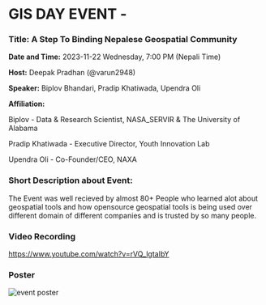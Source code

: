 # GIS DAY EVENT -

### Title: A Step To Binding Nepalese Geospatial Community 

**Date and Time:** 2023-11-22 Wednesday, 7:00 PM (Nepali Time)

**Host:** Deepak Pradhan (@varun2948)

**Speaker:** Biplov Bhandari, Pradip Khatiwada, Upendra Oli

**Affiliation:** 

Biplov - Data & Research Scientist, NASA_SERVIR & The University of Alabama

Pradip Khatiwada - Executive Director, Youth Innovation Lab

Upendra Oli - Co-Founder/CEO, NAXA

### Short Description about Event:
The Event was well recieved by almost 80+ People who learned alot about geospatial tools and how opensource geospatial tools is being used over different domain of different companies and is trusted by so many people.

### Video Recording

https://www.youtube.com/watch?v=rVQ_lgtaIbY

### Poster
![event poster](https://cdn.discordapp.com/attachments/1205836968315855008/1205913885459218452/banner-05.png?ex=66419793&is=66404613&hm=358efd145aacef531511f6bbe3c4ea3b3c700c5db20db444774ad4a08b158679&)

